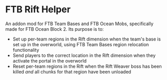 # FTB Rift Helper

An addon mod for FTB Team Bases and FTB Ocean Mobs, specifically made for FTB Ocean Block 2. Its purpose is to:

* Set up per-team regions in the Rift dimension when the team's base is set up in the overworld, using FTB Team Bases region relocation functionality
* Send players to the correct location in the Rift dimension when they activate the portal in the overworld
* Reset per-team regions in the Rift when the Rift Weaver boss has been killed _and_ all chunks for that region have been unloaded
